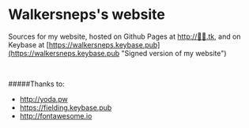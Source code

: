 # Walkersneps's website
Sources for my website, hosted on Github Pages at [http://🚀🎈.tk](http://xn--ck8hp1c.tk "My website"), and on Keybase at [https://walkersneps.keybase.pub](https://walkersneps.keybase.pub "Signed version of my website")

&nbsp;

#####Thanks to:
+ http://yoda.pw
+ https://fielding.keybase.pub
+ http://fontawesome.io

